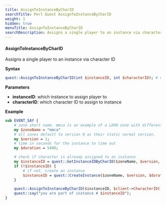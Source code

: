 ```yaml
---
title: AssignToInstanceByCharID
searchTitle: Perl Quest AssignToInstanceByCharID
weight: 1
hidden: true
menuTitle: AssignToInstanceByCharID
searchDescription: Assigns a single player to an instance via character ID
---
```


#### AssignToInstanceByCharID

Assigns a single player to an instance via character ID

**Syntax**
```perl
quest::AssignToInstanceByCharID(int $instanceID, int $characterID); # void
```

**Parameters**
- **instanceID**: which instance to assign player to
- **characterID**: which character ID to assign to instance


**Example**

```perl
sub EVENT_SAY {
    # zone short name. mmca is an example of a LDON zone with different versions
    my $zoneName = "mmca"
    # all zones default to version 0 as their static normal version.
    my $version = 1;
    # time in seconds for the instance to time out
    my $duration = 5400;

    # check if character is already assigned to an instance
    my $instanceID = quest::GetInstanceIDByCharID($zoneName, $version, $client->CharacterID());
    if (!$instanceID) { 
        # if not, create an instance
        $instanceID = quest::CreateInstance($zoneName, $version, $duration);
    }

    quest::AssignToInstanceByCharID($instanceID, $client->CharacterID());
    quest::say("you are part of instance # $instanceID");
}
```

